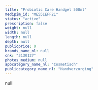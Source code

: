 ```yaml
---
title: "Probiotic Care Handgel 500ml"
medipim_id: "ME551EFF21"
status: "active"
prescription: false
weight: null
width: null
length: null
depth: null
publicprice: 0
brands_name_nl: null
cnk: "3130127"
photos_medium: null
apbcategory_name_nl: "Cosmetisch"
publiccategory_name_nl: "Handverzorging"
---
```

null
